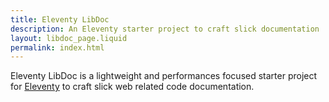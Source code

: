 ```yaml
---
title: Eleventy LibDoc
description: An Eleventy starter project to craft slick documentation
layout: libdoc_page.liquid
permalink: index.html
---
```

Eleventy LibDoc is a lightweight and performances focused starter project for [Eleventy][11ty] to craft slick web related code documentation.

[11ty]: https://www.11ty.dev/